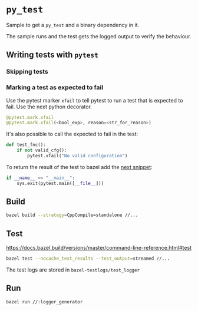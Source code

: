 # `py_test`

Sample to get a `py_test` and a binary dependency in it.

The sample runs and the test gets the logged output to verify the 
behaviour.


## Writing tests with `pytest`

### Skipping tests



### Marking a test as expected to fail

Use the pytest marker `xfail` to tell pytest to run a test that is expected to
fail. Use the next python decorator.

```py
@pytest.mark.xfail
@pytest.mark.xfail(<bool_exp>, reason=<str_for_reason>)
```

It's also possible to call the expected to fail in the test:

```py
def test_fnc():
    if not valid_cfg():
        pytest.xfail("No valid configuration")
```

To return the result of the test to bazel add the [next snippet](https://groups.google.com/forum/#!topic/bazel-discuss/d1RKUmyve_Q):

```py
if __name__ == "__main__":
    sys.exit(pytest.main([__file__]))
```


## Build

```sh
bazel build --strategy=CppCompile=standalone //...
```

## Test
https://docs.bazel.build/versions/master/command-line-reference.html#test

```sh
bazel test --nocache_test_results --test_output=streamed //...
```

The test logs are stored in `bazel-testlogs/test_logger`

## Run

```sh
bazel run //:logger_generator
```